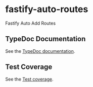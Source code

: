 # fastify-auto-routes

Fastify Auto Add Routes

## TypeDoc Documentation

See the <a href="https://owservable.github.io/fastify-auto-routes/docs/" target="_blank">TypeDoc documentation</a>.

## Test Coverage

See the <a href="https://owservable.github.io/fastify-auto-routes/coverage/" target="_blank">Test coverage</a>.
